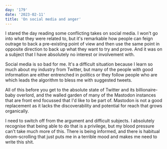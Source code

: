 ```yaml
---
day: '179'
date: '2023-02-11'
title: 'On social media and anger'
---
```


I stared the day reading some conflicting takes on social media. I won't go into what they were related to, but it's remarkable how people can feign outrage to back a pre-existing point of view and then use the same point in opposite direction to back up what they want to try and prove. And it was on a subject that I have absolutely no interest or involvement with.

Social media is so bad for me. It's a difficult situation because I learn so much about my industry from Twitter, but many of the people with good information are either entrenched in politics or they follow people who are which leads the algorithm to bless me with suggested tweets.

All of this before you get to the absolute state of Twitter and its billionaire-baby overlord, and the walled garden of many of the Mastodon instances that are front end focussed that I'd like to be part of. Mastodon is not a good replacement as it lacks the discoverability and potential for reach that grows organically.

I need to switch off from the argument and difficult subjects. I absolutely recognise that being able to do that is a privilege, but my blood pressure can't take much more of this. There is being informed, and there is habitual doom-scrolling that just puts me in a terrible mood and makes me need to write this shit.
